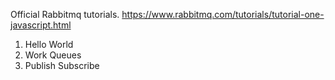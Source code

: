 Official Rabbitmq tutorials.
https://www.rabbitmq.com/tutorials/tutorial-one-javascript.html

1. Hello World
2. Work Queues
3. Publish Subscribe